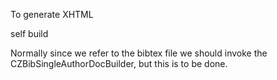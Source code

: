 To generate XHTML

self build

Normally since we refer to the bibtex file we should invoke the CZBibSingleAuthorDocBuilder, but this is to be done. 